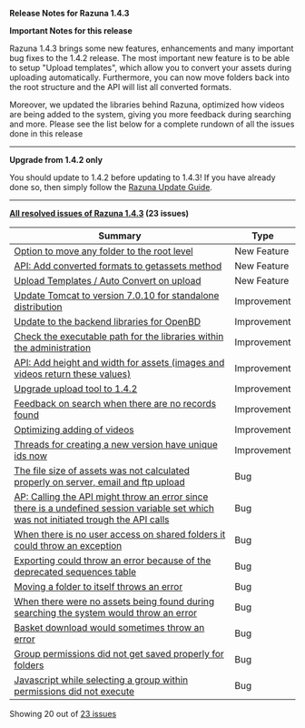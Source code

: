 **Release Notes for Razuna 1.4.3**

**Important Notes for this release**

Razuna 1.4.3 brings some new features, enhancements and many important bug fixes to the 1.4.2 release. The most important new feature is to be able to setup "Upload templates", which allow you to convert your assets during uploading automatically. Furthermore, you can now move folders back into the root structure and the API will list all converted formats.

Moreover, we updated the libraries behind Razuna, optimized how videos are being added to the system, giving you more feedback during searching and more. Please see the list below for a complete rundown of all the issues done in this release

___

**Upgrade from 1.4.2 only**

You should update to 1.4.2 before updating to 1.4.3! If you have already done so, then simply follow the [Razuna Update Guide](/installation/upgrade/).

___

**[All resolved issues of Razuna 1.4.3](http://issues.razuna.com/secure/IssueNavigator.jspa?reset=true&jqlQuery=fixVersion%20=%20%221.4.3%22%20AND%20project%20=%20RAZ%20ORDER%20BY%20issuetype%20DESC,%20key%20DESC&tempMax=1000&src=confmacro) (23 issues)**

|Summary|Type|
|-------|----|
|[Option to move any folder to the root level ](http://issues.razuna.com/browse/RAZ-752?src=confmacro) |New Feature |
|[API: Add converted formats to getassets method ](http://issues.razuna.com/browse/RAZ-747?src=confmacro) |New Feature |
|[Upload Templates / Auto Convert on upload ](http://issues.razuna.com/browse/RAZ-206?src=confmacro) |New Feature |
|[Update Tomcat to version 7.0.10 for standalone distribution ](http://issues.razuna.com/browse/RAZ-758?src=confmacro) |Improvement  |
|[Update to the backend libraries for OpenBD ](http://issues.razuna.com/browse/RAZ-757?src=confmacro) |Improvement |
|[Check the executable path for the libraries within the administration ](http://issues.razuna.com/browse/RAZ-756?src=confmacro) |Improvement |
|[API: Add height and width for assets (images and videos return these values) ](http://issues.razuna.com/browse/RAZ-751?src=confmacro) |Improvement |
|[Upgrade upload tool to 1.4.2 ](http://issues.razuna.com/browse/RAZ-750?src=confmacro) |Improvement |
|[Feedback on search when there are no records found ](http://issues.razuna.com/browse/RAZ-744?src=confmacro) |Improvement |
|[Optimizing adding of videos ](http://issues.razuna.com/browse/RAZ-738?src=confmacro) |Improvement |
|[Threads for creating a new version have unique ids now ](http://issues.razuna.com/browse/RAZ-737?src=confmacro) |Improvement  |
|[The file size of assets was not calculated properly on server, email and ftp upload ](http://issues.razuna.com/browse/RAZ-754?src=confmacro) |Bug |
|[AP: Calling the API might throw an error since there is a undefined session variable set which was not initiated trough the API calls ](http://issues.razuna.com/browse/RAZ-753?src=confmacro) |Bug |
|[When there is no user access on shared folders it could throw an exception ](http://issues.razuna.com/browse/RAZ-749?src=confmacro) |Bug |
|[Exporting could throw an error because of the deprecated sequences table ](http://issues.razuna.com/browse/RAZ-748?src=confmacro) |Bug |
|[Moving a folder to itself throws an error ](http://issues.razuna.com/browse/RAZ-745?src=confmacro) |Bug |
|[When there were no assets being found during searching the system would throw an error ](http://issues.razuna.com/browse/RAZ-743?src=confmacro) |Bug |
|[Basket download would sometimes throw an error ](http://issues.razuna.com/browse/RAZ-742?src=confmacro) |Bug |
|[Group permissions did not get saved properly for folders ](http://issues.razuna.com/browse/RAZ-741?src=confmacro) |Bug |
|[Javascript while selecting a group within permissions did not execute ](http://issues.razuna.com/browse/RAZ-740?src=confmacro) |Bug |

Showing 20 out of [23 issues](http://issues.razuna.com/secure/IssueNavigator.jspa?reset=true&jqlQuery=fixVersion%20=%20%221.4.3%22%20AND%20project%20=%20RAZ%20ORDER%20BY%20issuetype%20DESC,%20key%20DESC&tempMax=1000&src=confmacro) 

